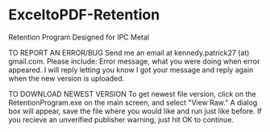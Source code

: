 # ExceltoPDF-Retention
Retention Program Designed for IPC Metal

TO REPORT AN ERROR/BUG
Send me an email at kennedy.patrick27 (at) gmail.com. Please include: Error message, what you were doing when error appeared.
I will reply letting you know I got your message and reply again when the new version is uploaded.

TO DOWNLOAD NEWEST VERSION
To get newest file version, click on the RetentionProgram.exe on the main screen, and select "View Raw." 
A dialog box will appear, save the file where you would like and run just like before.
If you recieve an unverified publisher warning, just hit OK to continue.
